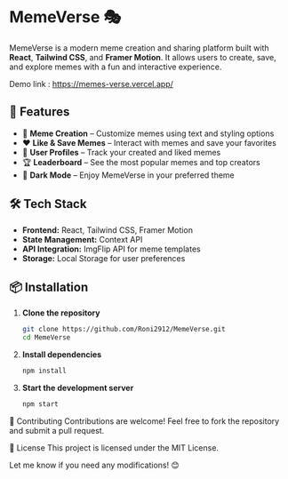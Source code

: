 # MemeVerse 🎭  

MemeVerse is a modern meme creation and sharing platform built with **React**, **Tailwind CSS**, and **Framer Motion**. It allows users to create, save, and explore memes with a fun and interactive experience.  

Demo link : https://memes-verse.vercel.app/

## 🚀 Features  
- 🎨 **Meme Creation** – Customize memes using text and styling options  
- ❤️ **Like & Save Memes** – Interact with memes and save your favorites  
- 👤 **User Profiles** – Track your created and liked memes  
- 🏆 **Leaderboard** – See the most popular memes and top creators  
- 🌙 **Dark Mode** – Enjoy MemeVerse in your preferred theme  

## 🛠 Tech Stack  
- **Frontend:** React, Tailwind CSS, Framer Motion  
- **State Management:** Context API  
- **API Integration:** ImgFlip API for meme templates  
- **Storage:** Local Storage for user preferences  

## 📦 Installation  

1. **Clone the repository**
    ```bash
    git clone https://github.com/Roni2912/MemeVerse.git
    cd MemeVerse
   
3. **Install dependencies**
   ```bash
   npm install
   
5. **Start the development server**
   ```bash
   npm start


🤝 Contributing
Contributions are welcome! Feel free to fork the repository and submit a pull request.

📜 License
This project is licensed under the MIT License.


Let me know if you need any modifications! 😊
